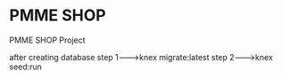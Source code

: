 # PMME SHOP
PMME SHOP Project

after creating database
step 1--->knex migrate:latest
step 2--->knex seed:run
